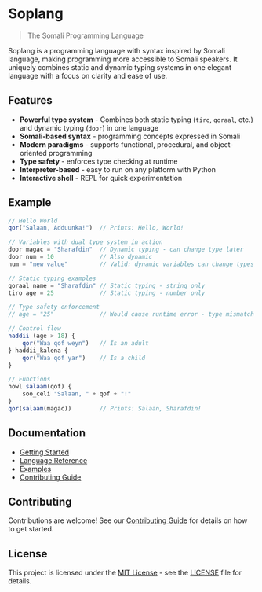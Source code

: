 # Soplang

> The Somali Programming Language

Soplang is a programming language with syntax inspired by Somali language, making programming more accessible to Somali speakers. It uniquely combines static and dynamic typing systems in one elegant language with a focus on clarity and ease of use.

## Features

- **Powerful type system** - Combines both static typing (`tiro`, `qoraal`, etc.) and dynamic typing (`door`) in one language
- **Somali-based syntax** - programming concepts expressed in Somali
- **Modern paradigms** - supports functional, procedural, and object-oriented programming
- **Type safety** - enforces type checking at runtime
- **Interpreter-based** - easy to run on any platform with Python
- **Interactive shell** - REPL for quick experimentation

## Example

```js
// Hello World
qor("Salaan, Adduunka!")  // Prints: Hello, World!

// Variables with dual type system in action
door magac = "Sharafdin"  // Dynamic typing - can change type later
door num = 10             // Also dynamic
num = "new value"         // Valid: dynamic variables can change types

// Static typing examples
qoraal name = "Sharafdin" // Static typing - string only
tiro age = 25             // Static typing - number only

// Type safety enforcement
// age = "25"             // Would cause runtime error - type mismatch

// Control flow
haddii (age > 18) {
    qor("Waa qof weyn")   // Is an adult
} haddii_kalena {
    qor("Waa qof yar")    // Is a child
}

// Functions
howl salaam(qof) {
    soo_celi "Salaan, " + qof + "!"
}
qor(salaam(magac))        // Prints: Salaan, Sharafdin!
```

## Documentation

- [Getting Started](docs/index.md)
- [Language Reference](docs/language/keywords.md)
- [Examples](examples/)
- [Contributing Guide](docs/CONTRIBUTING.md)

## Contributing

Contributions are welcome! See our [Contributing Guide](docs/CONTRIBUTING.md) for details on how to get started.

## License

This project is licensed under the [MIT License](https://opensource.org/licenses/MIT) - see the [LICENSE](LICENSE) file for details.
